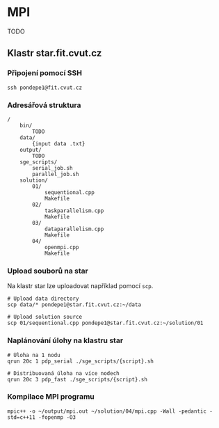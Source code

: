 # MPI

TODO

## Klastr star.fit.cvut.cz

### Připojení pomocí SSH

    ssh pondepe1@fit.cvut.cz

### Adresářová struktura

    /
        bin/
            TODO
        data/
            {input data .txt}
        output/
            TODO
        sge_scripts/
            serial_job.sh
            parallel_job.sh
        solution/
            01/
                sequentional.cpp
                Makefile
            02/
                taskparallelism.cpp
                Makefile
            03/
                dataparallelism.cpp
                Makefile
            04/
                openmpi.cpp
                Makefile

### Upload souborů na star

Na klastr star lze uploadovat například pomocí `scp`.

    # Upload data directory
    scp data/* pondepe1@star.fit.cvut.cz:~/data

    # Upload solution source
    scp 01/sequentional.cpp pondepe1@star.fit.cvut.cz:~/solution/01

### Naplánování úlohy na klastru star

    # Úloha na 1 nodu
    qrun 20c 1 pdp_serial ./sge_scripts/{script}.sh

    # Distribuovaná úloha na více nodech
    qrun 20c 3 pdp_fast ./sge_scripts/{script}.sh

### Kompilace MPI programu

    mpic++ -o ~/output/mpi.out ~/solution/04/mpi.cpp -Wall -pedantic -std=c++11 -fopenmp -O3
